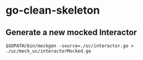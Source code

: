 # go-clean-skeleton


## Generate a new mocked Interactor
```
$GOPATH/bin/mockgen -source=./uc/interactor.go > ./uc/mock_uc/interactorMocked.go
```